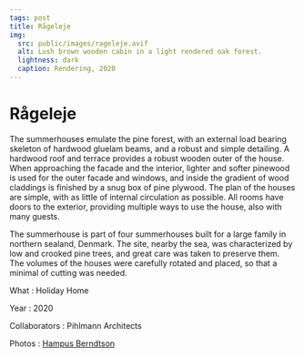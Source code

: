 ```yaml
---
tags: post
title: Rågeleje
img:
  src: public/images/rageleje.avif
  alt: Lush brown wooden cabin in a light rendered oak forest.
  lightness: dark
  caption: Rendering, 2020
---
```

# Rågeleje

The summerhouses emulate the pine forest, with an external load bearing skeleton of hardwood gluelam beams, and a robust and simple detailing. A hardwood roof and terrace provides a robust wooden outer of the house. When approaching the facade and the interior, lighter and softer pinewood is used for the outer facade and windows, and inside the gradient of wood claddings is finished by a snug box of pine plywood. The plan of the houses are simple, with as little of internal circulation as possible. All rooms have doors to the exterior, providing multiple ways to use the house, also with many guests.

The summerhouse is part of four summerhouses built for a large family in northern sealand, Denmark. The site, nearby the sea, was characterized by low and crooked pine trees, and great care was taken to preserve them. The volumes of the houses were carefully rotated and placed, so that a minimal of cutting was needed.

What
: Holiday Home

Year
: 2020

Collaborators
: Pihlmann Architects

Photos
: [Hampus Berndtson](http://hampusberndtson.com/)
